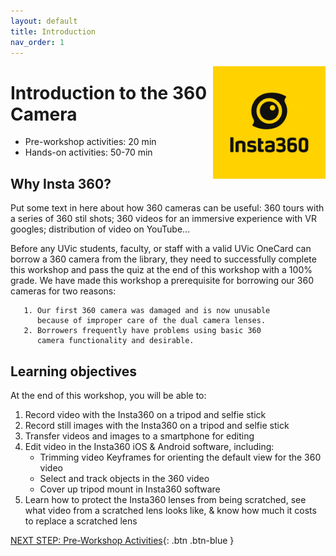 ```yaml
---
layout: default
title: Introduction 
nav_order: 1
---
```

<img src="images/insta-00.png" style="float:right;width:180px;height:180px;">

# Introduction to the 360 Camera 

- Pre-workshop activities: 20 min 
- Hands-on activities: 50-70 min

## Why Insta 360? 

Put some text in here about how 360 cameras can be useful: 360 tours with a series of 360 stil shots; 360 videos for an immersive experience with VR googles; distribution of video on YouTube...

Before any UVic students, faculty, or staff with a valid UVic OneCard can borrow a 360 camera from the library, they need to successfully complete this workshop and pass the quiz at the end of this workshop with a 100% grade. We have made this workshop a prerequisite for borrowing our 360 cameras for two reasons:

       1. Our first 360 camera was damaged and is now unusable 
          because of improper care of the dual camera lenses.
       2. Borrowers frequently have problems using basic 360 
          camera functionality and desirable.

## Learning objectives

At the end of this workshop, you will be able to:

1. Record video with the Insta360 on a tripod and selfie stick
2. Record still images with the Insta360 on a tripod and selfie stick
3. Transfer videos and images to a smartphone for editing
4. Edit video in the Insta360 iOS & Android software, including:
    - Trimming video Keyframes for orienting the default view for the 360 video
    - Select and track objects in the 360 video
    - Cover up tripod mount in Insta360 software
9. Learn how to protect the Insta360 lenses from being scratched, see what video from a scratched lens looks like, & know how much it costs to replace a scratched lens

[NEXT STEP: Pre-Workshop Activities](pre-workshop.html){: .btn .btn-blue }
